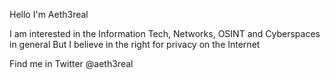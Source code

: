Hello I'm Aeth3real

I am interested in the Information Tech, Networks, OSINT and Cyberspaces in general
But I believe in the right for privacy on the Internet

Find me in Twitter @aeth3real
